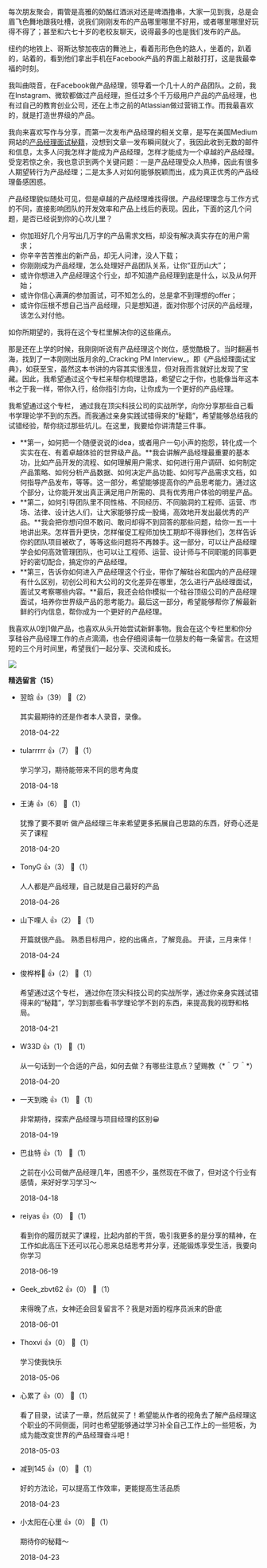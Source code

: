 每次朋友聚会，甭管是高雅的奶酪红酒派对还是啤酒撸串，大家一见到我，总是会眉飞色舞地跟我吐槽，说我们刚刚发布的产品哪里哪里不好用，或者哪里哪里好玩得不得了；甚至和六七十岁的老校友聊天，说得最多的也是我们发布的产品。

纽约的地铁上、哥斯达黎加夜店的舞池上，看着形形色色的路人，坐着的，趴着的，站着的，看到他们拿出手机在Facebook产品的界面上敲敲打打，这是我最幸福的时刻。

我叫曲晓音，在Facebook做产品经理，领导着一个几十人的产品团队。之前，我在Instagram、微软都做过产品经理，担任过多个千万级用户产品的产品经理，也有过自己的教育创业公司，还在上市之前的Atlassian做过营销工作。而我最喜欢的，就是打造世界级的产品。

我向来喜欢写作与分享，而第一次发布产品经理的相关文章，是写在美国Medium网站的[产品经理面试秘籍](https://hackernoon.com/4-pm-interview-tips-that-makes-you-a-strong-hire-5ea66dc78b15)，没想到文章一发布瞬间就火了，我因此收到无数的邮件和信息，太多人问我怎样才能成为产品经理，怎样才能成为一个卓越的产品经理。受宠若惊之余，我也意识到两个关键问题：一是产品经理受众人热捧，因此有很多人期望转行为产品经理；二是太多人对如何能够脱颖而出，成为真正优秀的产品经理备感困惑。

产品经理貌似随处可见，但是卓越的产品经理难找得很。产品经理理念与工作方式的不同，直接影响团队的开发效率和产品上线后的表现。因此，下面的这几个问题，是否已经说到你的心坎儿里？

- 你加班好几个月写出几万字的产品需求文档，却没有解决真实存在的用户需求；
- 你辛辛苦苦推出的新产品，却无人问津，没人下载；
- 你刚刚成为产品经理，怎么处理好产品团队关系，让你“亚历山大”；
- 或许你想进入产品经理这个行业，却不知道产品经理到底是什么，以及从何开始；
- 或许你信心满满的参加面试，可不知怎么的，总是拿不到理想的offer；
- 或许你压根不想自己当产品经理，只是想知道，面对你那个讨厌的产品经理，该怎么对付他。

如你所期望的，我将在这个专栏里解决你的这些痛点。

那是还在上学的时候，我刚刚听说有产品经理这个岗位，感觉酷极了。当时翻遍书海，找到了一本刚刚出版月余的\_Cracking PM Interview\_，即《产品经理面试宝典》，如获至宝，虽然这本书讲的内容其实很浅显，但对我而言就好比发现了宝藏。因此，我希望通过这个专栏来帮你梳理思路，希望它之于你，也能像当年这本书之于我一样，带你入行，给你指引方向，让你成为一个更好的产品经理。

我希望通过这个专栏， 通过我在顶尖科技公司的实战所学，向你分享那些自己看书学理论学不到的东西。而我通过亲身实践试错得来的“秘籍”，希望能够总结我的试错经验，帮你绕过那些坑儿。在这里，我要给你讲清楚三件事。

- **第一，如何把一个随便说说的idea，或者用户一句小声的抱怨，转化成一个实实在在、有着卓越体验的世界级产品。**我会讲解产品经理最重要的基本功，比如产品开发的流程、如何理解用户需求、如何进行用户调研、如何制定产品策略、如何分析产品数据、如何决定产品功能、如何写产品需求文档，如何指导产品发布，等等。这一部分，希望能够提高你的产品思考能力。通过这个部分，让你能开发出真正满足用户所需的、具有优秀用户体验的明星产品。
- **第二，如何引导团队里不同性格、不同经历、不同脑洞的工程师、运营、市场、法律、设计达人们，让大家能够拧成一股绳，高效地开发出最优秀的产品。**我会把你想问但不敢问、敢问却得不到回答的那些问题，给你一五一十地讲出来。怎样晋升更快，怎样催促工程师加快工期却不得罪他们，怎样告诉你的团队项目被砍了，等等这些问题将不再棘手。这一部分，可以让产品经理学会如何高效管理团队，也可以让工程师、运营、设计师与不同职能的同事更好的密切配合，搞定你的产品经理。
- **第三，告诉你如何进入产品经理这个行业，带你了解硅谷和国内的产品经理有什么区别，初创公司和大公司的文化差异在哪里，怎么进行产品经理面试，面试又考察哪些内容。**最后，我还会给你模拟一个硅谷顶级公司的产品经理面试，培养你世界级产品的思考能力。最后这一部分，希望能够帮你了解最新鲜的行内信息，帮你成为一个更好的产品经理。

我喜欢从0到1做产品，也喜欢从头开始尝试新鲜事物。我会在这个专栏里和你分享硅谷产品经理工作的点点滴滴，也会仔细阅读每一位朋友的每一条留言。在这短短的三个月时间里，希望我们一起分享、交流和成长。

![](https://static001.geekbang.org/resource/image/c1/ae/c16dba942e40975262112b2b580048ae.jpg?wh=1110%2A659)
<div><strong>精选留言（15）</strong></div><ul>
<li><span>翌晗</span> 👍（39） 💬（2）<p>其实最期待的还是作者本人录音，录像。</p>2018-04-22</li><br/><li><span>tularrrrr</span> 👍（7） 💬（1）<p>学习学习，期待能带来不同的思考角度</p>2018-04-18</li><br/><li><span>王涛</span> 👍（6） 💬（1）<p>犹豫了要不要听 做产品经理三年来希望更多拓展自己思路的东西，好奇心还是买了课程</p>2018-04-20</li><br/><li><span>TonyG</span> 👍（3） 💬（1）<p>人人都是产品经理，自己就是自己最好的产品</p>2018-04-26</li><br/><li><span>山下哩人</span> 👍（2） 💬（1）<p>开篇就很产品。
熟悉目标用户，挖的出痛点，了解竞品。
开读，三月来伴！</p>2018-04-24</li><br/><li><span>俊桦桦🎈</span> 👍（2） 💬（1）<p>希望通过这个专栏， 通过你在顶尖科技公司的实战所学，通过你亲身实践试错得来的“秘籍”，学习到那些看书学理论学不到的东西，来提高我的视野和格局。</p>2018-04-21</li><br/><li><span>W33D</span> 👍（1） 💬（1）<p>从一句话到一个合适的产品，如何去做？有哪些注意点？望赐教（*＾ワ＾*）</p>2018-04-20</li><br/><li><span>一天到晚</span> 👍（1） 💬（1）<p>非常期待，探索产品经理与项目经理的区别😀</p>2018-04-19</li><br/><li><span>巴韭特</span> 👍（1） 💬（1）<p>之前在小公司做产品经理几年，困惑不少，虽然现在不做了，但对这个行业有感情，来好好学习学习～</p>2018-04-18</li><br/><li><span>reiyas</span> 👍（0） 💬（1）<p>看到你的履历就买了课程，比起内部的干货，吸引我更多的是分享的精神，在工作如此高压下还可以花心思来总结思考并分享，还能锻炼享受生活，我要向你学习</p>2018-06-19</li><br/><li><span>Geek_zbvt62</span> 👍（0） 💬（1）<p>来得晚了点，女神还会回复留言不？我是对面的程序员派来的卧底</p>2018-06-01</li><br/><li><span>Thoxvi</span> 👍（0） 💬（1）<p>学习使我快乐</p>2018-05-06</li><br/><li><span>心累了</span> 👍（0） 💬（1）<p>看了目录，试读了一章，然后就买了！希望能从作者的视角去了解产品经理这个职业的不同侧面，同时也希望能够通过学习补全自己工作上的一些短板，为成为能改变世界的产品经理奋斗吧！</p>2018-05-03</li><br/><li><span>减到145</span> 👍（0） 💬（1）<p>好的方法论，可以提高工作效率，更能提高生活品质</p>2018-04-23</li><br/><li><span>小太阳在心里</span> 👍（0） 💬（1）<p>期待你的秘籍～
</p>2018-04-23</li><br/>
</ul>